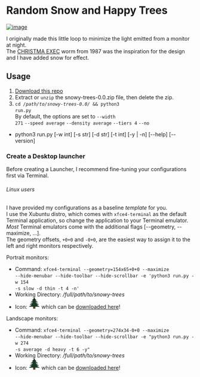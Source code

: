 # Random Snow and Happy Trees #

[![image](https://img.shields.io/badge/python-3.x-blue.svg)](https://www.python.org/downloads/)

I originally made this little loop to minimize the light emitted from a monitor at night.<br>
The [CHRISTMA EXEC](https://en.wikipedia.org/wiki/Christmas_Tree_EXEC) worm from 1987 was the inspiration for the design and I have  added snow for effect.

## Usage ##
 1. [Download this repo](https://github.com/Mas9311/snowy-trees/archive/v0.0.zip) <br>
 1. Extract or <code>unzip</code> the snowy-trees-0.0.zip file, then delete the zip.
 1. <code>cd _/path/to/snowy-trees-0.0/_ && python3 run.py</code><br>
By default, the options are set to <code>--width 271</code> <code>--speed average</code> <code>--density average</code> <code>--tiers 4</code> <code>--no</code>

 - python3 run.py \[-w int] \[-s str] \[-d str] \[-t int] \[-y | -n] \[--help] \[--version]

### Create a Desktop launcher ###

Before creating a Launcher, I recommend fine-tuning your configurations first via Terminal.

###### Linux users #####

I have provided my configurations as a baseline *template* for you.<br>
I use the Xubuntu distro, which comes with <code>xfce4-terminal</code> as the default Terminal application, so change the application to your Terminal emulator.<br>
*Most* Terminal emulators come with the additional flags \[--geometry, --maximize, ...].<br>
The geometry offsets, <code>+0+0</code> and <code>-0+0</code>, are the easiest way to assign it to the left and right monitors respectively.

 Portrait monitors:
 
   - Command: <code>xfce4-terminal --geometry=154x65+0+0 --maximize --hide-menubar --hide-toolbar --hide-scrollbar -e 'python3 run.py -w 154 -s slow -d thin -t 4 -n'</code>
   - Working Directory: _/full/path/to/snowy-trees_
   - Icon: <img src="/resources/icons/tree_icon.png"
                 alt="Snowy Tree icon" 
                 width="30" 
                 height="30" /> which can be 
                 [downloaded here](https://raw.githubusercontent.com/Mas9311/snowy-trees/master/resources/icons/tree_icon.png)!
   
 Landscape monitors: 
 
   - Command: <code>xfce4-terminal --geometry=274x34-0+0 --maximize --hide-menubar --hide-toolbar --hide-scrollbar -e "python3 run.py -w 274 -s average -d heavy -t 6 -y"</code>
   - Working Directory: _/full/path/to/snowy-trees_
   - Icon: <img src="/resources/icons/tree_icon.png"
                 alt="Snowy Tree icon" 
                 width="30" 
                 height="30" /> which can be 
                 [downloaded here](https://raw.githubusercontent.com/Mas9311/snowy-trees/master/resources/icons/tree_icon.png)!
